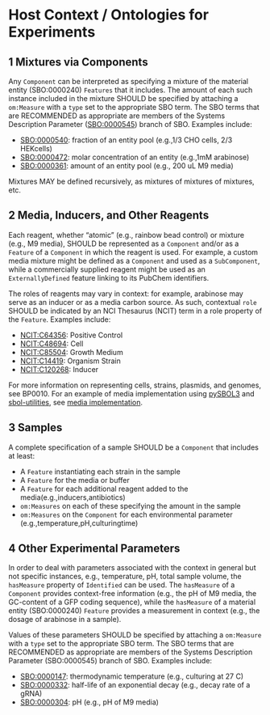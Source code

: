 # Host Context / Ontologies for Experiments

## 1 Mixtures via Components

Any `Component` can be interpreted as specifying a mixture of the material entity (SBO:0000240) `Features` that it includes. The amount of each such instance included in the mixture SHOULD be specified by attaching a `om:Measure` with a `type` set to the appropriate SBO term.
The SBO terms that are RECOMMENDED as appropriate are members of the Systems Description Parameter ([SBO:0000545](https://www.ebi.ac.uk/ols/ontologies/sbo/terms?obo_id=SBO:0000545)) branch of SBO.
Examples include: 

 - [SBO:0000540](https://www.ebi.ac.uk/ols/ontologies/sbo/terms?iri=http%3A%2F%2Fbiomodels.net%2FSBO%2FSBO_0000540): fraction of an entity pool (e.g.,1/3 CHO cells, 2/3 HEKcells)
 - [SBO:0000472](https://www.ebi.ac.uk/ols/ontologies/sbo/terms?iri=http%3A%2F%2Fbiomodels.net%2FSBO%2FSBO_0000472): molar concentration of an entity (e.g.,1mM arabinose)
 - [SBO:0000361](https://www.ebi.ac.uk/ols/ontologies/sbo/terms?iri=http%3A%2F%2Fbiomodels.net%2FSBO%2FSBO_0000361): amount of an entity pool (e.g., 200 uL M9 media)
 
 Mixtures MAY be defined recursively, as mixtures of mixtures of mixtures, etc.
 
 ## 2 Media, Inducers, and Other Reagents
 
 Each reagent, whether “atomic” (e.g., rainbow bead control) or mixture (e.g., M9 media), SHOULD be represented as a `Component` and/or as a `Feature` of a `Component` in which the reagent is used. For example, a custom media mixture might be defined as a `Component` and used as a `SubComponent`, while a commercially supplied reagent might be used as an `ExternallyDefined` feature linking to its PubChem identifiers.
 
 The roles of reagents may vary in context: for example, arabinose may serve as an inducer or as a media carbon source. As such, contextual `role` SHOULD be indicated by an NCI Thesaurus (NCIT) term in a role property of the `Feature`. Examples include:
 
  - [NCIT:C64356](https://www.ebi.ac.uk/ols/ontologies/ncit/terms?iri=http%3A%2F%2Fpurl.obolibrary.org%2Fobo%2FNCIT_C64356): Positive Control
  - [NCIT:C48694](https://www.ebi.ac.uk/ols/ontologies/ncit/terms?iri=http%3A%2F%2Fpurl.obolibrary.org%2Fobo%2FNCIT_C48694): Cell
  - [NCIT:C85504](https://www.ebi.ac.uk/ols/ontologies/ncit/terms?iri=http%3A%2F%2Fpurl.obolibrary.org%2Fobo%2FNCIT_C85504): Growth Medium
  - [NCIT:C14419](https://www.ebi.ac.uk/ols/ontologies/ncit/terms?iri=http%3A%2F%2Fpurl.obolibrary.org%2Fobo%2FNCIT_C144199): Organism Strain
  - [NCIT:C120268](https://www.ebi.ac.uk/ols/ontologies/ncit/terms?iri=http%3A%2F%2Fpurl.obolibrary.org%2Fobo%2FNCIT_C120268): Inducer

For more information on representing cells, strains, plasmids, and genomes, see BP0010.
For an example of media implementation using [pySBOL3](https://github.com/SynBioDex/pySBOL3) and [sbol-utilities](https://github.com/SynBioDex/SBOL-utilities), see [media implementation](https://github.com/SynBioDex/SBOL-examples/blob/BP009/SBOL/best-practices/BP009/media-implementation.ipynb).

## 3 Samples

A complete specification of a sample SHOULD be a `Component` that includes at least:

 - A `Feature` instantiating each strain in the sample
 - A `Feature` for the media or buffer
 - A `Feature` for each additional reagent added to the media(e.g.,inducers,antibiotics)
 - `om:Measures` on each of these specifying the amount in the sample
 - `om:Measures` on the `Component` for each environmental parameter (e.g.,temperature,pH,culturingtime)
 
 ## 4 Other Experimental Parameters
 
 In order to deal with parameters associated with the context in general but not specific instances, e.g., temperature, pH, total sample volume, the `hasMeasure` property of `Identified` can be used. The `hasMeasure` of a `Component` provides context-free information (e.g., the pH of M9 media, the GC-content of a GFP coding sequence), while the `hasMeasure` of a material entity (SBO:0000240) `Feature` provides a measurement in context (e.g., the dosage of arabinose in a sample).
 
 Values of these parameters SHOULD be specified by attaching a `om:Measure` with a `type` set to the appropriate SBO term. The SBO terms that are RECOMMENDED as appropriate are members of the Systems Description Parameter (SBO:0000545) branch of SBO. Examples include:
 
  - [SBO:0000147](https://www.ebi.ac.uk/ols/ontologies/sbo/terms?iri=http%3A%2F%2Fbiomodels.net%2FSBO%2FSBO_0000147): thermodynamic temperature (e.g., culturing at 27 C)
  - [SBO:0000332](https://www.ebi.ac.uk/ols/ontologies/sbo/terms?iri=http%3A%2F%2Fbiomodels.net%2FSBO%2FSBO_0000332): half-life of an exponential decay (e.g., decay rate of a gRNA)
  - [SBO:0000304](https://www.ebi.ac.uk/ols/ontologies/sbo/terms?iri=http%3A%2F%2Fbiomodels.net%2FSBO%2FSBO_0000304): pH (e.g., pH of M9 media)
